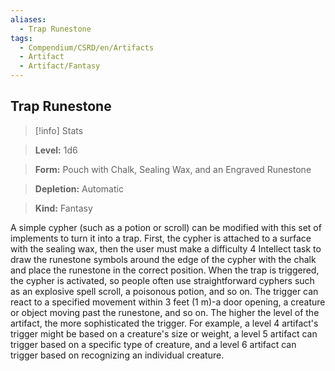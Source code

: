 ```yaml
---
aliases:
  - Trap Runestone
tags:
  - Compendium/CSRD/en/Artifacts
  - Artifact
  - Artifact/Fantasy
---
```

  
    
## Trap Runestone    
>[!info] Stats    
> **Level:** 1d6    
> **Form:** Pouch with Chalk, Sealing Wax, and an Engraved Runestone    
> **Depletion:** Automatic    
> **Kind:** Fantasy  
    
A simple cypher (such as a potion or scroll) can be modified with this set of implements to turn it into a trap. First, the cypher is attached to a surface with the sealing wax, then the user must make a difficulty 4 Intellect task to draw the runestone symbols around the edge of the cypher with the chalk and place the runestone in the correct position. When the trap is triggered, the cypher is activated, so people often use straightforward cyphers such as an explosive spell scroll, a poisonous potion, and so on. The trigger can react to a specified movement within 3 feet (1 m)-a door opening, a creature or object moving past the runestone, and so on. The higher the level of the artifact, the more sophisticated the trigger. For example, a level 4 artifact's trigger might be based on a creature's size or weight, a level 5 artifact can trigger based on a specific type of creature, and a level 6 artifact can trigger based on recognizing an individual creature.